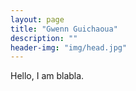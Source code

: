 ```yaml
---
layout: page
title: "Gwenn Guichaoua"
description: ""
header-img: "img/head.jpg"
---
```


Hello, I am blabla.